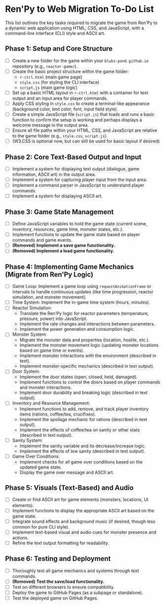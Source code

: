 # Ren'Py to Web Migration To-Do List

This list outlines the key tasks required to migrate the game from Ren'Py to a dynamic web application using HTML, CSS, and JavaScript, with a command-line interface (CLI) style and ASCII art.

## Phase 1: Setup and Core Structure

- [ ] Create a new folder for the game within your `blubs-pond.github.io` repository (e.g., `reactor-game/`).
- [ ] Create the basic project structure within the game folder:
    - `r-ctrl.html` (main game page)
    - `style.css` (for styling the CLI interface)
    - `script.js` (main game logic)
- [ ] Set up a basic HTML layout in `r-ctrl.html` with a container for text output and an input area for player commands.
- [ ] Apply CSS styling in `style.css` to create a terminal-like appearance (background color, text color, font, input field style).
- [ ] Create a simple JavaScript file (`script.js`) that loads and runs a basic function to confirm the setup is working and perhaps displays a welcome message in the output area.
- [ ] Ensure all file paths within your HTML, CSS, and JavaScript are relative to the game folder (e.g., `style.css`, `script.js`).
- [ ] (W3.CSS is optional now, but can still be used for basic layout if desired)

## Phase 2: Core Text-Based Output and Input

- [ ] Implement a system for displaying text output (dialogue, game information, ASCII art) in the output area.
- [ ] Implement a system for capturing player input from the input area.
- [ ] Implement a command parser in JavaScript to understand player commands.
- [ ] Implement a system for displaying ASCII art.

## Phase 3: Game State Management

- [ ] Define JavaScript variables to hold the game state (current scene, inventory, resources, game time, monster states, etc.).
- [ ] Implement functions to update the game state based on player commands and game events.
- [ ] **(Removed) Implement a save game functionality.**
- [ ] **(Removed) Implement a load game functionality.**

## Phase 4: Implementing Game Mechanics (Migrate from Ren'Py Logic)

- [ ] Game Loop: Implement a game loop using `requestAnimationFrame` or intervals to handle continuous updates (like time progression, reactor simulation, and monster movement).
- [ ] Time System: Implement the in-game time system (hours, minutes).
- [ ] Reactor Simulation:
    - Translate the Ren'Py logic for reactor parameters (temperature, pressure, power) into JavaScript.
    - Implement the rate changes and interactions between parameters.
    - Implement the power generation and consumption logic.
- [ ] Monster System:
    - Migrate the monster data and properties (location, hostile, etc.).
    - Implement the monster movement logic (updating monster locations based on game time or events).
    - Implement monster interactions with the environment (described in text).
    - Implement monster-specific mechanics (described in text output).
- [ ] Door System:
    - Implement the door states (open, closed, held, damaged).
    - Implement functions to control the doors based on player commands and monster interactions.
    - Implement door durability and breaking logic (described in text output).
- [ ] Inventory and Resource Management:
    - Implement functions to add, remove, and track player inventory items (rations, coffee/tea, crucifixes).
    - Implement the spoilage mechanic for rations (described in text output).
    - Implement the effects of coffee/tea on sanity or other stats (described in text output).
- [ ] Sanity System:
    - Implement the sanity variable and its decrease/increase logic.
    - Implement the effects of low sanity (described in text output).
- [ ] Game Over Conditions:
    - Implement checks for all game over conditions based on the updated game state.
    - Display the game over message and ASCII art.

## Phase 5: Visuals (Text-Based) and Audio

- [ ] Create or find ASCII art for game elements (monsters, locations, UI elements).
- [ ] Implement functions to display the appropriate ASCII art based on the game state.
- [ ] Integrate sound effects and background music (if desired, though less common for pure CLI style).
- [ ] Implement text-based visual and audio cues for monster presence and actions.
- [ ] Refine the text output formatting for readability.

## Phase 6: Testing and Deployment

- [ ] Thoroughly test all game mechanics and systems through text commands.
- [ ] **(Removed) Test the save/load functionality.**
- [ ] Test on different browsers to ensure compatibility.
- [ ] Deploy the game to GitHub Pages (as a subpage or standalone).
- [ ] Test the deployed game on GitHub Pages.
